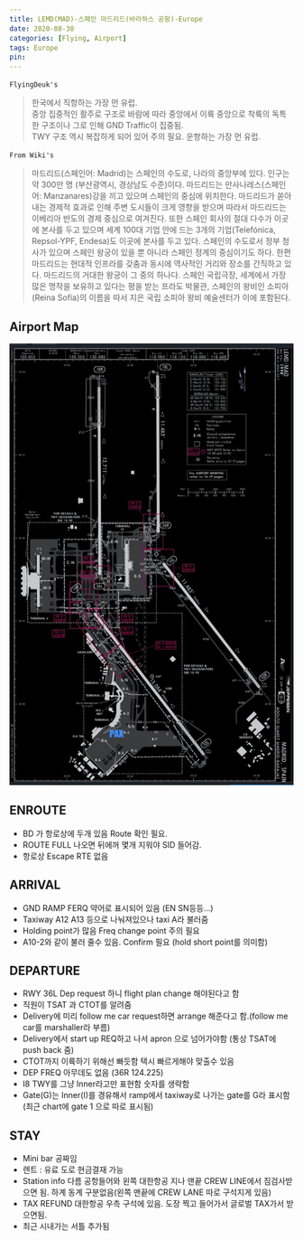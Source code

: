 ```yaml
---
title: LEMD(MAD)-스페인 마드리드(바라하스 공항)-Europe
date: 2020-08-30
categories: [Flying, Airport]
tags: Europe
pin:
---
```

`FlyingDeuk's`
>한국에서 직항하는 가장 먼 유럽. <br>
중앙 집중적인 활주로 구조로 바람에 따라 중앙에서 이륙 중앙으로 착륙의 독특한 구조이나 그로 인해 GND Traffic이 집중됨. <br>
TWY 구조 역시 복잡하게 되어 있어 주의 필요.
운항하는 가장 먼 유럽. <br>

`From Wiki's`
>마드리드(스페인어: Madrid)는 스페인의 수도로, 나라의 중앙부에 있다. 인구는 약 300만 명 (부산광역시, 경상남도 수준)이다. 마드리드는 만사나레스(스페인어: Manzanares)강을 끼고 있으며 스페인의 중심에 위치한다. 마드리드가 쏟아내는 경제적 효과로 인해 주변 도시들이 크게 영향을 받으며 따라서 마드리드는 이베리아 반도의 경제 중심으로 여겨진다. 또한 스페인 회사의 절대 다수가 이곳에 본사를 두고 있으며 세계 100대 기업 안에 드는 3개의 기업(Telefónica, Repsol-YPF, Endesa)도 이곳에 본사를 두고 있다. 스페인의 수도로서 정부 청사가 있으며 스페인 왕궁이 있을 뿐 아니라 스페인 정계의 중심이기도 하다.
한편 마드리드는 현대적 인프라를 갖춤과 동시에 역사적인 거리와 장소를 간직하고 있다. 마드리드의 거대한 왕궁이 그 중의 하나다. 스페인 국립극장, 세계에서 가장 많은 명작을 보유하고 있다는 평을 받는 프라도 박물관, 스페인의 왕비인 소피아(Reina Sofía)의 이름을 따서 지은 국립 소피아 왕비 예술센터가 이에 포함된다.

## Airport Map
![mad](/img/flying/airport/mad_ap.jpg)

## ENROUTE
- BD 가 항로상에 두개 있음 Route 확인 필요.
- ROUTE FULL 나오면 뒤에꺼 몇개 지워야 SID 들어감.
- 항로상 Escape RTE 없음

## ARRIVAL
- GND RAMP FERQ 약어로 표시되어 있음 (EN SN등등...)
- Taxiway A12 A13 등으로 나눠져있으나 taxi A라 불러줌
- Holding point가 많음 Freq change point 주의 필요
- A10-2와 같이 불러 줄수 있음. Confirm 필요 (hold short point를 의미함)



## DEPARTURE
- RWY 36L Dep request 하니 flight plan change 해야된다고 함
- 직원이 TSAT 과 CTOT를 알려줌
- Delivery에 미리 follow me car request하면 arrange 해준다고 함.(follow me car를 marshaller라 부름)
- Delivery에서 start up REQ하고 나서 apron 으로 넘어가야함 (통상 TSAT에 push back 줌)
- CTOT까지 이륙하기 위해선 빠듯함 택시 빠르게해야 맞출수 있음
- DEP FREQ 아무데도 없음 (36R 124.225)
- I8 TWY를 그냥 Inner라고만 표현함 숫자를 생략함
- Gate(G)는 Inner(I)를 경유해서 ramp에서 taxiway로 나가는 gate를 G라 표시함(최근 chart에 gate 1 으로 따로 표시됨)


## STAY
- Mini bar 공짜임
- 렌트 : 유료 도로 현금결재 가능
- Station info 다름 공항들어와 왼쪽 대한항공 지나 맨끝 CREW LINE에서 짐검사받으면 됨. 하계 동계 구분없음(왼쪽 맨끝에 CREW LANE 따로 구석지게 있음)
- TAX REFUND 대한항공 우측 구석에 있음. 도장 찍고 들어가서 글로벌 TAX가서 받으면됨.
- 최근 시내가는 서틀 추가됨
